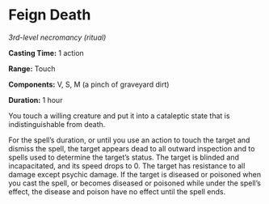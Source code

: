 <title>Feign Death</title>

# Feign Death

_3rd-level necromancy (ritual)_

**Casting Time:** 1 action

**Range:** Touch

**Components:** V, S, M (a pinch of graveyard dirt)

**Duration:** 1 hour

You touch a willing creature and put it into
a cataleptic state that is indistinguishable
from death.

For the spell’s duration, or until you use an
action to touch the target and dismiss the
spell, the target appears dead to all outward
inspection and to spells used to determine
the target’s status. The target is blinded
and incapacitated, and its speed drops to 0.
The target has resistance to all damage
except psychic damage. If the target is
diseased or poisoned when you cast the spell,
or becomes diseased or poisoned while under
the spell’s effect, the disease and poison
have no effect until the spell ends.



